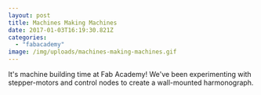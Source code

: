```yaml
---
layout: post
title: Machines Making Machines
date: 2017-01-03T16:19:30.821Z
categories:
  - "fabacademy"
image: /img/uploads/machines-making-machines.gif
---
```


It's machine building time at Fab Academy! We've been experimenting with stepper-motors and control nodes to create a wall-mounted harmonograph.
